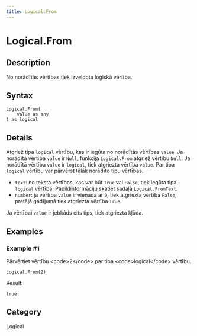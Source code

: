 ```yaml
---
title: Logical.From
---
```


# Logical.From


## Description

No norādītās vērtības tiek izveidota loģiskā vērtība.


## Syntax

```powerquery
Logical.From(
    value as any
) as logical
```


## Details

Atgriež tipa <code>logical</code> vērtību, kas ir iegūta no norādītās vērtības <code>value</code>. Ja norādītā vērtība <code>value</code> ir <code>Null</code>, funkcija <code>Logical.From</code> atgriež vērtību <code>Null</code>.  Ja norādītā vērtība <code>value</code> ir <code>logical</code>, tiek atgriezta vērtība <code>value</code>. Par tipa <code>logical</code> vērtību var pārvērst tālāk norādīto tipu vērtības.      <ul>        <li><code>text</code>: no teksta vērtības, kas var būt <code>True</code> vai <code>False</code>, tiek iegūta tipa <code>logical</code> vērtība. Papildinformāciju skatiet sadaļā <code>Logical.FromText</code>.</li>        <li><code>number</code>: ja vērtība <code>value</code> ir vienāda ar <code>0</code>, tiek atgriezta vērtība <code>False</code>, pretējā gadījumā tiek atgriezta vērtība <code>True</code>.</li>      </ul>Ja vērtībai <code>value</code> ir jebkāds cits tips, tiek atgriezta kļūda.


## Examples

### Example #1 
Pārvērtiet vērtību &lt;code&gt;2&lt;/code&gt; par tipa &lt;code&gt;logical&lt;/code&gt; vērtību.
```powerquery
Logical.From(2)
```

Result: 
```powerquery
true
```




## Category
Logical

